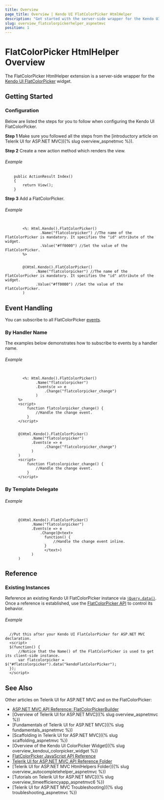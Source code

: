 ```yaml
---
title: Overview
page_title: Overview | Kendo UI FlatColorPicker HtmlHelper
description: "Get started with the server-side wrapper for the Kendo UI FlatColorPicker widget for ASP.NET MVC."
slug: overview_flatcolorpickerhelper_aspnetmvc
position: 1
---
```


# FlatColorPicker HtmlHelper Overview

The FlatColorPicker HtmlHelper extension is a server-side wrapper for the [Kendo UI FlatColorPicker](/api/javascript/ui/flatcolorpicker) widget.

## Getting Started

### Configuration

Below are listed the steps for you to follow when configuring the Kendo UI FlatColorPicker.

**Step 1** Make sure you followed all the steps from the [introductory article on Telerik UI for ASP.NET MVC]({% slug overview_aspnetmvc %}).

**Step 2** Create a new action method which renders the view.

###### Example

        public ActionResult Index()
        {
            return View();
        }

**Step 3** Add a FlatColorPicker.

###### Example

```tab-ASPX

        <%: Html.Kendo().FlatColorPicker()
                .Name("flatcolorpicker") //The name of the FlatColorPicker is mandatory. It specifies the "id" attribute of the widget.
                .Value("#ff0000") //Set the value of the FlatColorPicker.
        %>
```
```tab-Razor

        @(Html.Kendo().FlatColorPicker()
              .Name("flatcolorpicker") //The name of the FlatColorPicker is mandatory. It specifies the "id" attribute of the widget.
              .Value("#ff0000") //Set the value of the FlatColorPicker.
        )
```

## Event Handling

You can subscribe to all FlatColorPicker [events](/api/javascript/ui/flatcolorpicker#events).

### By Handler Name

The examples below demonstrates how to subscribe to events by a handler name.

###### Example

```tab-ASPX

        <%: Html.Kendo().FlatColorPicker()
              .Name("flatcolorpicker")
              .Events(e => e
                  .Change("flatcolorpicker_change")
              )
      %>
      <script>
          function flatcolorpicker_change() {
              //Handle the change event.
          }
      </script>
```
```tab-Razor

      @(Html.Kendo().FlatColorPicker()
            .Name("flatcolorpicker")
            .Events(e => e
                  .Change("flatcolorpicker_change")
            )
      )
      <script>
          function flatcolorpicker_change() {
              //Handle the change event.
          }
      </script>
```

### By Template Delegate

###### Example

```tab-Razor

      @(Html.Kendo().FlatColorPicker()
            .Name("flatcolorpicker")
            .Events(e => e
                .Change(@<text>
                  function() {
                      //Handle the change event inline.
                  }
                  </text>)
            )
      )
```

## Reference

### Existing Instances

Reference an existing Kendo UI FlatColorPicker instance via [`jQuery.data()`](http://api.jquery.com/jQuery.data/). Once a reference is established, use the [FlatColorPicker API](/api/javascript/ui/flatcolorpicker#methods) to control its behavior.

###### Example

      //Put this after your Kendo UI FlatColorPicker for ASP.NET MVC declaration.
      <script>
      $(function() {
          //Notice that the Name() of the FlatColorPicker is used to get its client-side instance.
          var flatcolorpicker = $("#flatcolorpicker").data("kendoFlatColorPicker");
      });
      </script>

## See Also

Other articles on Telerik UI for ASP.NET MVC and on the FlatColorPicker:

* [ASP.NET MVC API Reference: FlatColorPickerBuilder](/api/aspnet-mvc/Kendo.Mvc.UI.Fluent/FlatColorPickerBuilder)
* [Overview of Telerik UI for ASP.NET MVC]({% slug overview_aspnetmvc %})
* [Fundamentals of Telerik UI for ASP.NET MVC]({% slug fundamentals_aspnetmvc %})
* [Scaffolding in Telerik UI for ASP.NET MVC]({% slug scaffolding_aspnetmvc %})
* [Overview of the Kendo UI ColorPicker Widget]({% slug overview_kendoui_colorpicker_widget %})
* [FlatColorPicker JavaScript API Reference](/api/javascript/ui/flatcolorpicker)
* [Telerik UI for ASP.NET MVC API Reference Folder](/api/aspnet-mvc/Kendo.Mvc/AggregateFunction)
* [Telerik UI for ASP.NET MVC HtmlHelpers Folder]({% slug overview_autocompletehelper_aspnetmvc %})
* [Tutorials on Telerik UI for ASP.NET MVC]({% slug overview_timeefficiencyapp_aspnetmvc6 %})
* [Telerik UI for ASP.NET MVC Troubleshooting]({% slug troubleshooting_aspnetmvc %})
